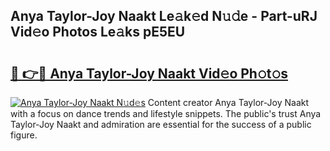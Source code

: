 ## Anya Taylor-Joy Naakt Le𝚊k𝚎d N𝚞𝚍e - Part-uRJ Vid𝚎o Photos Le𝚊ks pE5EU

# <h2><a href="http://fb392h2.evod.top/?m=Anya+Taylor-Joy+Naakt">🔗 👉🔴 Anya Taylor-Joy Naakt Vid𝚎o Ph𝚘t𝚘s</a></h2>

[![Anya Taylor-Joy Naakt N𝚞d𝚎s](https://i.imgur.com/8V9OHl7.gif)](http://fb392h2.evod.top/?m=Anya+Taylor-Joy+Naakt)
Content creator Anya Taylor-Joy Naakt with a focus on dance trends and lifestyle snippets. The public's trust Anya Taylor-Joy Naakt and admiration are essential for the success of a public figure. 
